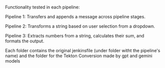 Functionality tested in each pipeline:


Pipeline 1: Transfers and appends a message across pipeline stages.

Pipeline 2: Transforms a string based on user selection from a dropdown.

Pipeline 3: Extracts numbers from a string, calculates their sum, and formats the output.


Each folder contains the original jenkinsfile (under folder witht the pipeline's name) and the folder for the Tekton Conversion made by gpt and gemini models
